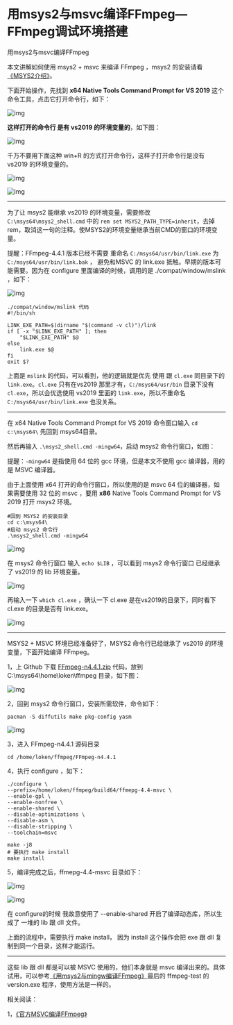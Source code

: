 # 用msys2与msvc编译FFmpeg—FFmpeg调试环境搭建

<div id="meta-description---">用msys2与msvc编译FFmpeg</div>

本文讲解如何使用  msys2 + msvc 来编译 FFmpeg ，msys2 的安装请看 [《MSYS2介绍》](https://ffmpeg.xianwaizhiyin.net/msys2/intro.html)。

下面开始操作，先找到 **x64 Native Tools Command Prompt for VS 2019** 这个命令工具，点击它打开命令行，如下：

![img](https://www.xianwaizhiyin.net/wp-content/uploads/2022/01/cuda-0-6.png)

**这样打开的命令行 是有 vs2019 的环境变量的**，如下图：

![img](https://www.xianwaizhiyin.net/wp-content/uploads/2022/01/cuda-0-7.png)

千万不要用下面这种 win+R 的方式打开命令行，这样子打开命令行是没有 vs2019 的环境变量的。

![img](https://www.xianwaizhiyin.net/wp-content/uploads/2022/01/cuda-0-8.png)

![img](https://www.xianwaizhiyin.net/wp-content/uploads/2022/01/cuda-0-9.png)



------

为了让 msys2 能继承 vs2019 的环境变量，需要修改 `C:\msys64\msys2_shell.cmd` 中的 `rem set MSYS2_PATH_TYPE=inherit`，去掉rem，取消这⼀句的注释。使MSYS2的环境变量继承当前CMD的窗口的环境变量。

提醒：FFmpeg-4.4.1 版本已经不需要 重命名 `C:/msys64/usr/bin/link.exe` 为 `C:/msys64/usr/bin/link.bak` ， 避免和MSVC 的 link.exe 抵触。早期的版本可能需要。因为在 configure 里面编译的时候，调用的是 ./compat/window/mslink ，如下：

![img](https://www.xianwaizhiyin.net/wp-content/uploads/2022/01/msvc-0-1.png)

```
./compat/window/mslink 代码
#!/bin/sh

LINK_EXE_PATH=$(dirname "$(command -v cl)")/link
if [ -x "$LINK_EXE_PATH" ]; then
    "$LINK_EXE_PATH" $@
else
    link.exe $@
fi
exit $?
```

上面是 `mslink` 的代码，可以看到，他的逻辑就是优先 使用 跟 `cl.exe` 同目录下的 `link.exe`。`cl.exe` 只有在vs2019 那里才有，`C:/msys64/usr/bin` 目录下没有 `cl.exe`，所以会优选使用 vs2019 里面的 `link.exe`，所以不重命名 `C:/msys64/usr/bin/link.exe` 也没关系。

------

在 x64 Native Tools Command Prompt for VS 2019 命令窗口输入 `cd c:\msys64\` 先回到 msys64目录。

然后再输入 `.\msys2_shell.cmd -mingw64`，启动 msys2 命令行窗口，如图：

提醒：`-mingw64` 是指使用 64 位的 gcc 环境，但是本文不使用 gcc 编译器，用的是 MSVC 编译器。

由于上面使用 x64 打开的命令行窗口，所以使用的是 msvc 64 位的编译器，如果需要使用 32 位的 msvc ，要用  **x86** Native Tools Command Prompt for VS 2019 打开 msys2 环境。

```
#回到 MSYS2 的安装目录
cd c:\msys64\
#启动 msys2 命令行
.\msys2_shell.cmd -mingw64
```

![img](https://www.xianwaizhiyin.net/wp-content/uploads/2022/01/cuda-0-10.png)

在 msys2 命令行窗口 输入 `echo $LIB` ，可以看到 msys2 命令行窗口 已经继承了 vs2019 的 lib 环境变量。

![img](https://www.xianwaizhiyin.net/wp-content/uploads/2022/01/cuda-0-11.png)

再输入一下 `which cl.exe` ，确认一下 cl.exe 是在vs2019的目录下，同时看下 cl.exe 的目录是否有 link.exe。

![img](https://www.xianwaizhiyin.net/wp-content/uploads/2022/01/cuda-0-12.png)

------

MSYS2 + MSVC 环境已经准备好了，MSYS2 命令行已经继承了 vs2019 的环境变量，下面开始编译 FFmpeg。

1，上 Github 下载 [FFmpeg-n4.4.1.zip](https://github.com/FFmpeg/FFmpeg/archive/refs/tags/n4.4.1.zip) 代码，放到 C:\msys64\home\loken\ffmpeg 目录，如下图：

![img](https://www.xianwaizhiyin.net/wp-content/uploads/2022/01/msvc-1-1.png)

2，回到 msys2 命令行窗口，安装所需软件，命令如下：

```
pacman -S diffutils make pkg-config yasm
```

![img](https://www.xianwaizhiyin.net/wp-content/uploads/2022/01/msvc-1-2.png)

3，进入 FFmpeg-n4.4.1 源码目录

```
cd /home/loken/ffmpeg/FFmpeg-n4.4.1
```

4，执行 configure ，如下：

```
./configure \
--prefix=/home/loken/ffmpeg/build64/ffmepg-4.4-msvc \
--enable-gpl \
--enable-nonfree \
--enable-shared \
--disable-optimizations \
--disable-asm \
--disable-stripping \
--toolchain=msvc

make -j8
# 要执行 make install
make install
```

5，编译完成之后，ffmepg-4.4-msvc 目录如下：

![img](https://www.xianwaizhiyin.net/wp-content/uploads/2022/01/msvc-1-3.png)

![img](https://www.xianwaizhiyin.net/wp-content/uploads/2022/01/msvc-1-4.png)

在 configure的时候 我故意使用了 --enable-shared 开启了编译动态库，所以生成了 一堆的 lib 跟 dll 文件。

上面的流程中，需要执行 make install， 因为 install 这个操作会把 exe 跟 dll 复制到同一个目录，这样才能运行。

------

这些 lib 跟 dll 都是可以被 MSVC 使用的，他们本身就是 msvc 编译出来的。具体试用，可以参考[《用msys2与mingw编译FFmpeg》](https://ffmpeg.xianwaizhiyin.net/debug-ffmpeg/msys2-mingw.html)最后的 ffmpeg-test 的 version.exe 程序，使用方法是一样的。



相关阅读：

1，[《官方MSVC编译FFmpeg》](https://trac.ffmpeg.org/wiki/CompilationGuide/MSVC )
